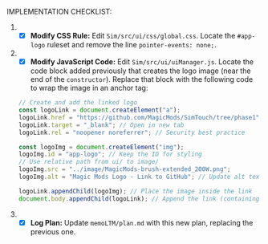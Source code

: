IMPLEMENTATION CHECKLIST:

1.  - [x] **Modify CSS Rule:** Edit `Sim/src/ui/css/global.css`. Locate the `#app-logo` ruleset and remove the line `pointer-events: none;`.
2.  - [x] **Modify JavaScript Code:** Edit `Sim/src/ui/uiManager.js`. Locate the code block added previously that creates the logo image (near the end of the `constructor`). Replace that block with the following code to wrap the image in an anchor tag:

    ```javascript
    // Create and add the linked logo
    const logoLink = document.createElement("a");
    logoLink.href = "https://github.com/MagicMods/SimTouch/tree/phase1";
    logoLink.target = "_blank"; // Open in new tab
    logoLink.rel = "noopener noreferrer"; // Security best practice

    const logoImg = document.createElement("img");
    logoImg.id = "app-logo"; // Keep the ID for styling
    // Use relative path from ui/ to image/
    logoImg.src = "../image/MagicMods-brush-extended_200W.png";
    logoImg.alt = "Magic Mods Logo - Link to GitHub"; // Update alt text

    logoLink.appendChild(logoImg); // Place the image inside the link
    document.body.appendChild(logoLink); // Append the link (containing the image)
    ```

3.  - [x] **Log Plan:** Update `memoLTM/plan.md` with this new plan, replacing the previous one.
